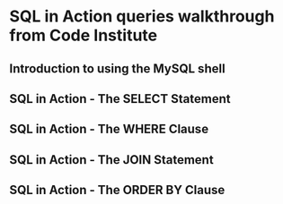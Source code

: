 # SQL in Action queries walkthrough from Code Institute

## Introduction to using the MySQL shell
## SQL in Action - The SELECT Statement
## SQL in Action - The WHERE Clause
## SQL in Action - The JOIN Statement
## SQL in Action - The ORDER BY Clause
